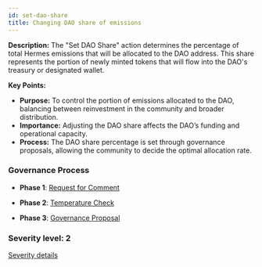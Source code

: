 ```yaml
---
id: set-dao-share
title: Changing DAO share of emissions
---
```


**Description:**
The "Set DAO Share" action determines the percentage of total Hermes emissions that will be allocated to the DAO address. This share represents the portion of newly minted tokens that will flow into the DAO's treasury or designated wallet.

**Key Points:**
- **Purpose:** To control the portion of emissions allocated to the DAO, balancing between reinvestment in the community and broader distribution.
- **Importance:** Adjusting the DAO share affects the DAO’s funding and operational capacity.
- **Process:** The DAO share percentage is set through governance proposals, allowing the community to decide the optimal allocation rate.

### Governance Process

- **Phase 1**: [Request for Comment][phase-1]

- **Phase 2**: [Temperature Check][phase-2]

- **Phase 3**: [Governance Proposal][phase-3]

[phase-1]: ./request-for-comment
[phase-2]: ./temperature-check
[phase-3]: ./governance-proposal

### Severity level: 2

[Severity details](/workspaces/Maia-DAO.github.io/versioned_docs/version-Maia/governance/02-severity.md)
